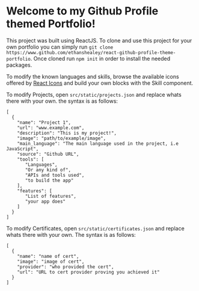 # Welcome to my Github Profile themed Portfolio!

This project was built using ReactJS. To clone and use this project for your own portfolio you can simply run `git clone https://www.github.com/ethanshealey/react-github-profile-theme-portfolio`. Once cloned run `npm init` in order to install the needed packages.

To modify the known languages and skills, browse the available icons offered by [React Icons](https://react-icons.github.io/react-icons/) and build your own blocks with the Skill component.

To modify Projects, open `src/static/projects.json` and replace whats there with your own. the syntax is as follows:
```
[
  {
    "name": "Project 1",
    "url": "www.example.com",
    "description": "This is my project!",
    "image": "path/to/example/image",
    "main_language": "The main language used in the project, i.e JavaScript",
    "source": "Github URL",
    "tools": [
       "Languages",
       "Or any kind of",
       "APIs and tools used",
       "to build the app"
    ],
    "features": [
       "List of features",
       "your app does"
    ]
  } 
]
```

To modify Certificates, open `src/static/certificates.json` and replace whats there with your own. The syntax is as follows:
```
[
  {
    "name": "name of cert",
    "image": "image of cert",
    "provider": "who provided the cert",
    "url": "URL to cert provider proving you achieved it"
  }
]
```